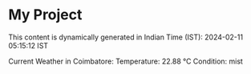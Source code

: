 # My Project

This content is dynamically generated in Indian Time (IST): 2024-02-11 05:15:12 IST


Current Weather in Coimbatore:
Temperature: 22.88 °C
Condition: mist
